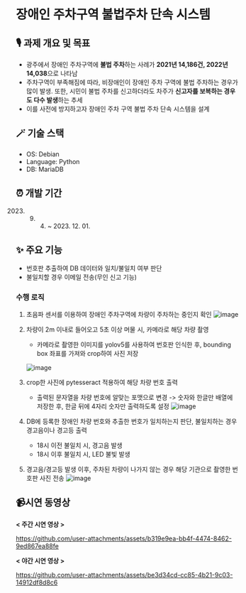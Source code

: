 # 장애인 주차구역 불법주차 단속 시스템
## 🎙️ 과제 개요 및 목표
- 광주에서 장애인 주차구역에 **불법 주차**하는 사례가 **2021년 14,186건, 2022년 14,038**으로 나타남
- 주차구역이 부족해짐에 따라, 비장애인이 장애인 주차 구역에 불법 주차하는 경우가 많이 발생. 또한, 시민이 불법 주차를 신고하더라도 차주가 **신고자를 보복하는 경우도 다수 발생**하는 추세
- 이를 사전에 방지하고자 장애인 주차 구역 불법 주차 단속 시스템을 설계

## 🪄 기술 스택
- OS: Debian
- Language: Python
- DB: MariaDB

## ⏰ 개발 기간
   2023. 09. 04. ~ 2023. 12. 01.

## ✨ 주요 기능
- 번호판 추출하여 DB 데이터와 일치/불일치 여부 판단
- 불일치할 경우 이메일 전송(무인 신고 기능)

### 수행 로직
1. 초음파 센서를 이용하여 장애인 주차구역에 차량이 주차하는 중인지 확인
   ![image](https://github.com/user-attachments/assets/e8f9fb09-340c-4bfb-8153-523e239bc3cc)

2. 차량이 2m 이내로 들어오고 5초 이상 머물 시, 카메라로 해당 차량 촬영
   - 카메라로 촬영한 이미지를 yolov5를 사용하여 번호판 인식한 후, bounding box 좌표를 가져와 crop하여 사진 저장
     
    ![image](https://github.com/user-attachments/assets/696ab92d-1b48-4d25-835a-fec7f23ee3bf)

3. crop한 사진에 pytesseract 적용하여 해당 차량 번호 출력
   - 출력된 문자열을 차량 번호에 알맞는 포맷으로 변경
     -> 숫자와 한글만 배열에 저장한 후, 한글 뒤에 4자리 숫자만 출력하도록 설정
     ![image](https://github.com/user-attachments/assets/15887544-514d-4519-9925-c062cb52a36d)

4. DB에 등록한 장애인 차량 번호와 추출한 번호가 일치하는지 판단, 불일치하는 경우 경고음이나 경고등 출력
     - 18시 이전 불일치 시, 경고음 발생
     - 18시 이후 불일치 시, LED 불빛 발생

5. 경고음/경고등 발생 이후, 주차된 차량이 나가지 않는 경우 해당 기관으로 촬영한 번호판 사진 전송
    ![image](https://github.com/user-attachments/assets/100b1ed7-6593-48f1-abae-8c448fb75645)


## 📹시연 동영상
**< 주간 시연 영상 >**

https://github.com/user-attachments/assets/b319e9ea-bb4f-4474-8462-9ed867ea88fe

**< 야간 시연 영상 >**

https://github.com/user-attachments/assets/be3d34cd-cc85-4b21-9c03-14912df8d8c6





